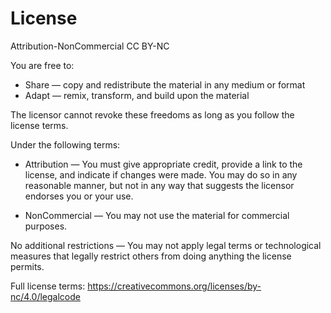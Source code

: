 # License

Attribution-NonCommercial
CC BY-NC

You are free to:

- Share — copy and redistribute the material in any medium or format
- Adapt — remix, transform, and build upon the material

The licensor cannot revoke these freedoms as long as you follow the license terms.

Under the following terms:

- Attribution — You must give appropriate credit, provide a link to the license, and indicate if changes were made. You may do so in any reasonable manner, but not in any way that suggests the licensor endorses you or your use.

- NonCommercial — You may not use the material for commercial purposes.

No additional restrictions — You may not apply legal terms or technological measures that legally restrict others from doing anything the license permits.

Full license terms:
https://creativecommons.org/licenses/by-nc/4.0/legalcode
